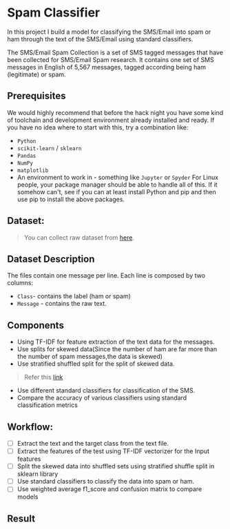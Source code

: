 # Spam Classifier
In this project I build a model for classifying the SMS/Email into spam or ham through the text of the SMS/Email using standard classifiers.

The SMS/Email Spam Collection is a set of SMS tagged messages that have been collected for SMS/Email Spam research. It contains one set of SMS messages in English of 5,567 messages, tagged according being ham (legitimate) or spam.
## Prerequisites
We would highly recommend that before the hack night you have some kind of toolchain and development environment already installed and ready. If you have no idea where to start with this, try a combination like:
-  `Python`
-  `scikit-learn` / `sklearn`
-  `Pandas`
-  `NumPy`
-  `matplotlib`
-  An environment to work in - something like `Jupyter` or `Spyder`
For Linux people, your package manager should be able to handle all of this. If it somehow can't, see if you can at least install Python and pip and then use pip to install the above packages.
## Dataset:
> You can collect raw dataset from [here](https://raw.githubusercontent.com/ShubhamPy/Spam-Classifier/master/spam.tsv).
## Dataset Description
The files contain one message per line. Each line is composed by two columns:
- `Class`- contains the label (ham or spam) 
- `Message` - contains the raw text.
## Components
-  Using TF-IDF for feature extraction of the text data for the messages.
-  Use splits for skewed data(Since the number of ham are far more than the number of spam messages,the data is skewed)
-  Use stratified shuffled split for the split of skewed data.
> Refer this [link](http://scikitlearn.org/stable/modules/generated/sklearn.model_selection.StratifiedShuffleSplit.html)
-  Use different standard classifiers for classification of the SMS.
-  Compare the accuracy of various classifiers using standard classification metrics
## Workflow:
- [ ] Extract the text and the target class from the text file.
- [ ] Extract the features of the test using TF-IDF vectorizer for the Input features
- [ ] Split the skewed data into shuffled sets using stratified shuffle split in sklearn library
- [ ] Use standard classifiers to classify the data into spam or ham.
- [ ] Use weighted average f1_score and confusion matrix to compare models
## Result
